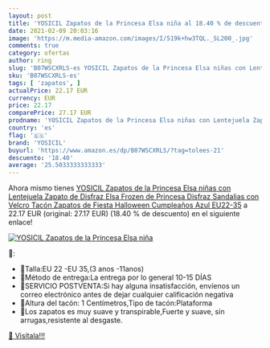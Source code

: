 ```yaml
---
layout: post
title: 'YOSICIL Zapatos de la Princesa Elsa niña al 18.40 % de descuento'
date: 2021-02-09 20:03:16
image: 'https://m.media-amazon.com/images/I/519k+hw3TQL._SL200_.jpg'
comments: true
category: ofertas
author: ring
slug: 'B07WSCXRLS-es YOSICIL Zapatos de la Princesa Elsa niñas con Lentejuela...'
sku: 'B07WSCXRLS-es'
tags: [ 'zapatos', ]
actualPrice: 22.17 EUR
currency: EUR
price: 22.17
comparePrice: 27.17 EUR
prodname: 'YOSICIL Zapatos de la Princesa Elsa niñas con Lentejuela Zapato de Disfraz Elsa Frozen de Princesa Disfraz Sandalias con Velcro Tacón Zapatos de Fiesta Halloween Cumpleaños Azul EU22-35'
country: 'es'
flag: '🇪🇸'
brand: 'YOSICIL'
buyurl: 'https://www.amazon.es/dp/B07WSCXRLS/?tag=tolees-21'
descuento: '18.40'
average: '25.5033333333333'
---
```


Ahora mismo tienes [YOSICIL Zapatos de la Princesa Elsa niñas con Lentejuela Zapato de Disfraz Elsa Frozen de Princesa Disfraz Sandalias con Velcro Tacón Zapatos de Fiesta Halloween Cumpleaños Azul EU22-35](https://www.amazon.es/dp/B07WSCXRLS/?tag=tolees-21) a 22.17 EUR (original: 27.17 EUR) (18.40 %  de descuento) en el siguiente enlace!

[![YOSICIL Zapatos de la Princesa Elsa niña](https://m.media-amazon.com/images/I/519k+hw3TQL._SL200_.jpg)](https://www.amazon.es/dp/B07WSCXRLS/?tag=tolees-21)

🔎:

- 👠Talla:EU 22 -EU 35,(3 anos -11anos)
- 👠Método de entrega:La entrega por lo general 10-15 DÍAS
- 👠SERVICIO POSTVENTA:Si hay alguna insatisfacción, envíenos un correo electrónico antes de dejar cualquier calificación negativa
- 👠Altura del tacón: 1 Centímetros,Tipo de tacón:Plataforma
- 👠Los zapatos es muy suave y transpirable,Fuerte y suave, sin arrugas,resistente al desgaste.

[🛒 Visítala!!!](https://www.amazon.es/dp/B07WSCXRLS/?tag=tolees-21)
